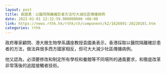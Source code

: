 ```yaml
---
layout: post
title: 袁國勇：以醫院隔離確診者方法可大減社區傳播病例
date: 2022-01-01 12:32:59.000000000 +08:00
link: https://news.rthk.hk/rthk/ch/component/k2/1626891-20220101.htm
categories: rthk
---
```


政府專家顧問、港大微生物學系講座教授袁國勇表示，香港採取以醫院隔離確診患者的方法，做法與很多西方國家相反，但可大大減少社區傳播病例。

他又認為，必須要修改和制定所有學校和餐館等不同場所的通風要求，和徹底改革非常落後的追蹤接觸者技術。
